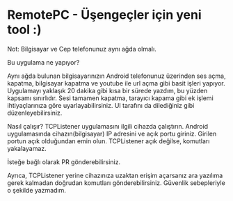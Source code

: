 # RemotePC - Üşengeçler için yeni tool :)
Not: Bilgisayar ve Cep telefonunuz aynı ağda olmalı.

Bu uygulama ne yapıyor?

Aynı ağda bulunan bilgisayarınızın Android telefonunuz üzerinden ses açma, kapatma, bilgisayar kapatma ve youtube ile url açma gibi basit işleri yapıyor. 
Uygulamayı yaklaşık 20 dakika gibi kısa bir sürede yazdım, bu yüzden kapsamı sınırlıdır.
Sesi tamamen kapatma, tarayıcı kapama gibi ek işlemi ihtiyaçlarınıza göre uyarlayabilirsiniz. UI tarafını da dilediğiniz gibi düzenleyebilirsiniz.

Nasıl çalışır?
TCPListener uygulamasını ilgili cihazda çalıştırın.
Android uygulamasında cihazın(bilgisayar) IP adresini ve açık portu giriniz. Girilen portun açık olduğundan emin olun.
TCPListener açık değilse, komutları yakalayamaz.

İsteğe bağlı olarak PR gönderebilirsiniz.

Ayrıca, TCPListener yerine cihazınıza uzaktan erişim açarsanız ara yazılıma gerek kalmadan doğrudan komutları gönderebilirsiniz. Güvenlik sebepleriyle o şekilde yazmadım.
